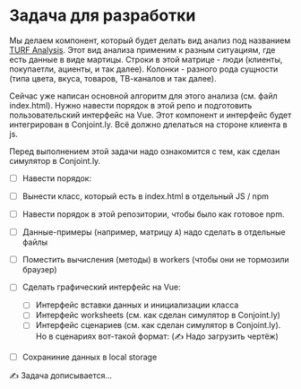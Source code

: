 
# Задача для разработки

Мы делаем компонент, который будет делать вид анализ под названием [TURF Analysis](https://conjoint.online/2019/11/18/turf-analysis/). Этот вид анализа применим к разным ситуациям, где есть данные в виде мартицы. Строки в этой матрице - люди (клиенты, покупаетли, ациенты, и так далее). Колонки - разного рода сущности (типа цвета, вкуса, товаров, ТВ-каналов и так далее).

Сейчас уже написан основной алгоритм для этого анализа (см. файл index.html). Нужно навести порядок в этой репо и подготовить пользовательский интерфейс на Vue. Этот компонент и интерфейс будет интегрирован в Conjoint.ly. Всё должно длелаться на стороне клиента в js. 

Перед выполнением этой задачи надо ознакомится с тем, как сделан симулятор в Conjoint.ly.

- [ ]  Навести порядок:

  - [ ] Вынести класс, который есть в index.html в отдельный JS / npm
  - [ ] Навести порядок в этой репозитории, чтобы было как готовое npm.
  - [ ] Данные-примеры (например, матрицу `A`) надо сделать в отдельные файлы 
  
- [ ] Поместить вычисления (методы) в workers (чтобы они не тормозили браузер)
- [ ] Сделать графический интерфейс на Vue:

  - [ ] Интерфейс вставки данных и инициализации класса
  - [ ] Интерфейс worksheets (см. как сделан симулятор в Conjoint.ly)
  - [ ] Интерфейс сценариев (см. как сделан симулятор в Conjoint.ly). Но в сценариях вот-такой формат: (✍ Надо загрузить чертёж)
  
- [ ]  Сохраниние данных в local storage


✍ Задача дописывается...
